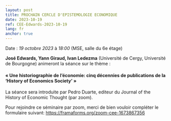 ```yaml
---
layout: post
title: PROCHAIN CERCLE D'EPISTEMOLOGIE ECONOMIQUE
date: 2023-10-19
ref: CEE-Edwards-2023-10-19
lang: fr
anchor: true
---
```


<i class="fas fa-table"></i> Date : _19 octobre 2023_ à _18:00_ (MSE, salle du 6e étage)

**José Edwards, Yann Giraud, Ivan Ledezma** (Université de Cergy, Université de Bourgogne)  animeront la séance sur le thème :

#### « Une historiographie de l’économie: cinq décennies de publications  de la ‘History of Economics Society’ »

La séance sera introduite par Pedro Duarte, editeur du Journal of the History of Economic Thought (par zoom).

Pour rejoindre ce séminaire par zoom, merci de bien vouloir compléter le formulaire suivant: https://framaforms.org/zoom-cee-1673867356 
